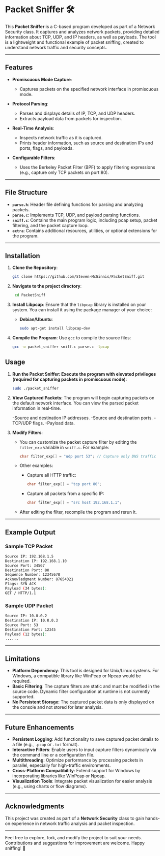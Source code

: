 # Packet Sniffer 🛠️

This **Packet Sniffer** is a C-based program developed as part of a Network Security class. It captures and analyzes network packets, providing detailed information about TCP, UDP, and IP headers, as well as payloads. The tool is a lightweight and functional example of packet sniffing, created to understand network traffic and security concepts.

---

## Features

- **Promiscuous Mode Capture**:
  - Captures packets on the specified network interface in promiscuous mode.
- **Protocol Parsing**:

  - Parses and displays details of IP, TCP, and UDP headers.
  - Extracts payload data from packets for inspection.

- **Real-Time Analysis**:

  - Inspects network traffic as it is captured.
  - Prints header information, such as source and destination IPs and ports, flags, and payloads.

- **Configurable Filters**:
  - Uses the Berkeley Packet Filter (BPF) to apply filtering expressions (e.g., capture only TCP packets on port 80).

---

## File Structure

- **`parse.h`**: Header file defining functions for parsing and analyzing packets.
- **`parse.c`**: Implements TCP, UDP, and payload parsing functions.
- **`sniff.c`**: Contains the main program logic, including pcap setup, packet filtering, and the packet capture loop.
- **`extra`**: Contains additional resources, utilities, or optional extensions for the program.

---

## Installation

1. **Clone the Repository**:

   ```bash
   git clone https://github.com/Steven-McGinnis/PacketSniff.git
   ```

2. **Navigate to the project directory**:

   ```bash
    cd PacketSniff
   ```

3. **Install Libpcap**:
   Ensure that the `libpcap` library is installed on your system. You can install it using the package manager of your choice:

   - **Debian/Ubuntu**:
     ```bash
     sudo apt-get install libpcap-dev
     ```

4. **Compile the Program**:
   Use `gcc` to compile the source files:

   ```bash
   gcc -o packet_sniffer sniff.c parse.c -lpcap
   ```

## Usage

1. **Run the Packet Sniffer: Execute the program with elevated privileges (required for capturing packets in promiscuous mode)**:

   ```bash
   sudo ./packet_sniffer
   ```

2. **View Captured Packets**:
   The program will begin capturing packets on the default network interface. You can view the parsed packet information in real-time.

   -Source and destination IP addresses.
   -Source and destination ports.
   -TCP/UDP flags.
   -Payload data.

3. **Modify Filters**:

   - You can customize the packet capture filter by editing the `filter_exp` variable in `sniff.c`. For example:
     ```c
     char filter_exp[] = "udp port 53"; // Capture only DNS traffic
     ```
   - Other examples:

     - Capture all HTTP traffic:
       ```c
       char filter_exp[] = "tcp port 80";
       ```
     - Capture all packets from a specific IP:
       ```c
       char filter_exp[] = "src host 192.168.1.1";
       ```

   - After editing the filter, recompile the program and rerun it.

---

## Example Output

### Sample TCP Packet

```bash
Source IP: 192.168.1.5
Destination IP: 192.168.1.10
Source Port: 34567
Destination Port: 80
Sequence Number: 12345678
Acknowledgment Number: 87654321
Flags: SYN ACK
Payload (34 bytes):
GET / HTTP/1.1
```

### Sample UDP Packet

```bash
Source IP: 10.0.0.2
Destination IP: 10.0.0.3
Source Port: 53
Destination Port: 12345
Payload (12 bytes):
......
```

---

## Limitations

- **Platform Dependency**: This tool is designed for Unix/Linux systems. For Windows, a compatible library like WinPcap or Npcap would be required.
- **Basic Filtering**: The capture filters are static and must be modified in the source code. Dynamic filter configuration at runtime is not currently supported.
- **No Persistent Storage**: The captured packet data is only displayed on the console and not stored for later analysis.

---

## Future Enhancements

- **Persistent Logging**: Add functionality to save captured packet details to a file (e.g., `.pcap` or `.txt` format).
- **Interactive Filters**: Enable users to input capture filters dynamically via the command line or a configuration file.
- **Multithreading**: Optimize performance by processing packets in parallel, especially for high-traffic environments.
- **Cross-Platform Compatibility**: Extend support for Windows by incorporating libraries like WinPcap or Npcap.
- **Visualization Tools**: Integrate packet visualization for easier analysis (e.g., using charts or flow diagrams).

---

## Acknowledgments

This project was created as part of a **Network Security** class to gain hands-on experience in network traffic analysis and packet inspection.

---

Feel free to explore, fork, and modify the project to suit your needs. Contributions and suggestions for improvement are welcome. Happy sniffing! 🚀
